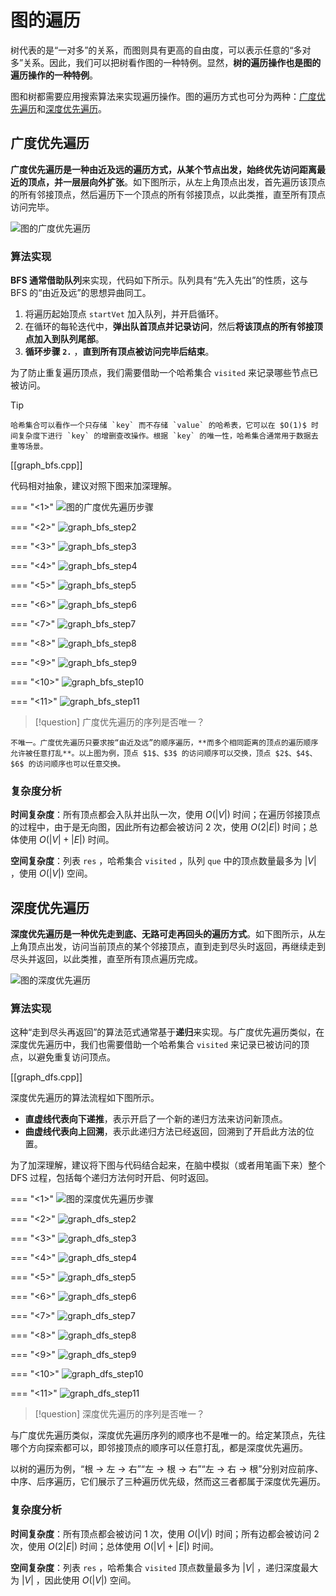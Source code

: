 # 图的遍历

树代表的是“一对多”的关系，而图则具有更高的自由度，可以表示任意的“多对多”关系。因此，我们可以把树看作图的一种特例。显然，**树的遍历操作也是图的遍历操作的一种特例**。

图和树都需要应用搜索算法来实现遍历操作。图的遍历方式也可分为两种：<u>广度优先遍历</u>和<u>深度优先遍历</u>。

## 广度优先遍历

**广度优先遍历是一种由近及远的遍历方式，从某个节点出发，始终优先访问距离最近的顶点，并一层层向外扩张**。如下图所示，从左上角顶点出发，首先遍历该顶点的所有邻接顶点，然后遍历下一个顶点的所有邻接顶点，以此类推，直至所有顶点访问完毕。

![图的广度优先遍历](graph_bfs.png)

### 算法实现

**BFS 通常借助队列**来实现，代码如下所示。队列具有“先入先出”的性质，这与 BFS 的“由近及远”的思想异曲同工。

1. 将遍历起始顶点 `startVet` 加入队列，并开启循环。
2. 在循环的每轮迭代中，**弹出队首顶点并记录访问**，然后**将该顶点的所有邻接顶点加入到队列尾部**。
3. **循环步骤 `2.`** ，**直到所有顶点被访问完毕后结束**。

为了防止重复遍历顶点，我们需要借助一个哈希集合 `visited` 来记录哪些节点已被访问。

>[!tip]
    哈希集合可以看作一个只存储 `key` 而不存储 `value` 的哈希表，它可以在 $O(1)$ 时间复杂度下进行 `key` 的增删查改操作。根据 `key` 的唯一性，哈希集合通常用于数据去重等场景。

[[graph_bfs.cpp]]

代码相对抽象，建议对照下图来加深理解。

=== "<1>"
    ![图的广度优先遍历步骤](graph_bfs_step1.png)

=== "<2>"
    ![graph_bfs_step2](graph_bfs_step2.png)

=== "<3>"
    ![graph_bfs_step3](graph_bfs_step3.png)

=== "<4>"
    ![graph_bfs_step4](graph_bfs_step4.png)

=== "<5>"
    ![graph_bfs_step5](graph_bfs_step5.png)

=== "<6>"
    ![graph_bfs_step6](graph_bfs_step6.png)

=== "<7>"
    ![graph_bfs_step7](graph_bfs_step7.png)

=== "<8>"
    ![graph_bfs_step8](graph_bfs_step8.png)

=== "<9>"
    ![graph_bfs_step9](graph_bfs_step9.png)

=== "<10>"
    ![graph_bfs_step10](graph_bfs_step10.png)

=== "<11>"
    ![graph_bfs_step11](graph_bfs_step11.png)

>[!question]
    广度优先遍历的序列是否唯一？

    不唯一。广度优先遍历只要求按“由近及远”的顺序遍历，**而多个相同距离的顶点的遍历顺序允许被任意打乱**。以上图为例，顶点 $1$、$3$ 的访问顺序可以交换，顶点 $2$、$4$、$6$ 的访问顺序也可以任意交换。

### 复杂度分析

**时间复杂度**：所有顶点都会入队并出队一次，使用 $O(|V|)$ 时间；在遍历邻接顶点的过程中，由于是无向图，因此所有边都会被访问 $2$ 次，使用 $O(2|E|)$ 时间；总体使用 $O(|V| + |E|)$ 时间。

**空间复杂度**：列表 `res` ，哈希集合 `visited` ，队列 `que` 中的顶点数量最多为 $|V|$ ，使用 $O(|V|)$ 空间。

## 深度优先遍历

**深度优先遍历是一种优先走到底、无路可走再回头的遍历方式**。如下图所示，从左上角顶点出发，访问当前顶点的某个邻接顶点，直到走到尽头时返回，再继续走到尽头并返回，以此类推，直至所有顶点遍历完成。

![图的深度优先遍历](graph_dfs.png)

### 算法实现

这种“走到尽头再返回”的算法范式通常基于**递归**来实现。与广度优先遍历类似，在深度优先遍历中，我们也需要借助一个哈希集合 `visited` 来记录已被访问的顶点，以避免重复访问顶点。

[[graph_dfs.cpp]]

深度优先遍历的算法流程如下图所示。

- **直虚线代表向下递推**，表示开启了一个新的递归方法来访问新顶点。
- **曲虚线代表向上回溯**，表示此递归方法已经返回，回溯到了开启此方法的位置。

为了加深理解，建议将下图与代码结合起来，在脑中模拟（或者用笔画下来）整个 DFS 过程，包括每个递归方法何时开启、何时返回。

=== "<1>"
    ![图的深度优先遍历步骤](graph_dfs_step1.png)

=== "<2>"
    ![graph_dfs_step2](graph_dfs_step2.png)

=== "<3>"
    ![graph_dfs_step3](graph_dfs_step3.png)

=== "<4>"
    ![graph_dfs_step4](graph_dfs_step4.png)

=== "<5>"
    ![graph_dfs_step5](graph_dfs_step5.png)

=== "<6>"
    ![graph_dfs_step6](graph_dfs_step6.png)

=== "<7>"
    ![graph_dfs_step7](graph_dfs_step7.png)

=== "<8>"
    ![graph_dfs_step8](graph_dfs_step8.png)

=== "<9>"
    ![graph_dfs_step9](graph_dfs_step9.png)

=== "<10>"
    ![graph_dfs_step10](graph_dfs_step10.png)

=== "<11>"
    ![graph_dfs_step11](graph_dfs_step11.png)

>[!question]
    深度优先遍历的序列是否唯一？

与广度优先遍历类似，深度优先遍历序列的顺序也不是唯一的。给定某顶点，先往哪个方向探索都可以，即邻接顶点的顺序可以任意打乱，都是深度优先遍历。
    
以树的遍历为例，“根 $\rightarrow$ 左 $\rightarrow$ 右”“左 $\rightarrow$ 根 $\rightarrow$ 右”“左 $\rightarrow$ 右 $\rightarrow$ 根”分别对应前序、中序、后序遍历，它们展示了三种遍历优先级，然而这三者都属于深度优先遍历。

### 复杂度分析

**时间复杂度**：所有顶点都会被访问 $1$ 次，使用 $O(|V|)$ 时间；所有边都会被访问 $2$ 次，使用 $O(2|E|)$ 时间；总体使用 $O(|V| + |E|)$ 时间。

**空间复杂度**：列表 `res` ，哈希集合 `visited` 顶点数量最多为 $|V|$ ，递归深度最大为 $|V|$ ，因此使用 $O(|V|)$ 空间。
